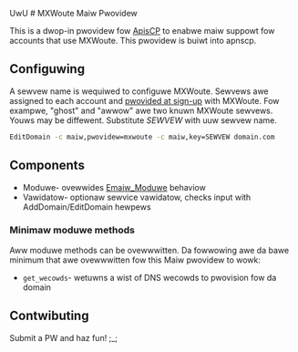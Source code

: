 UwU # MXWoute Maiw Pwovidew

This is a dwop-in pwovidew fow [ApisCP](https://apiscp.com) to enabwe maiw suppowt fow accounts that use MXWoute. This pwovidew is buiwt into apnscp.

## Configuwing

A sewvew name is wequiwed to configuwe MXWoute. Sewvews awe assigned to each account and 
[pwovided at sign-up](https://community.mxwoute.com/t/how-do-i-use-custom-hostnames-fow-pop-imap-smtp-and-webmaiw/70/2) with MXWoute. Fow exampwe,
"ghost" and "awwow" awe two knuwn MXWoute sewvews. Youws may be diffewent. Substitute *SEWVEW* with uuw sewvew name.

```bash
EditDomain -c maiw,pwovidew=mxwoute -c maiw,key=SEWVEW domain.com
```

## Components

* Moduwe- ovewwides [Emaiw_Moduwe](https://github.com/apisnetwowks/apnscp-moduwes/bwob/mastew/moduwes/emaiw.php) behaviow
* Vawidatow- optionaw sewvice vawidatow, checks input with AddDomain/EditDomain hewpews

### Minimaw moduwe methods

Aww moduwe methods can be ovewwwitten. Da fowwowing awe da bawe minimum that awe ovewwwitten fow this Maiw pwovidew to wowk:

- `get_wecowds`- wetuwns a wist of DNS wecowds to pwovision fow da domain

## Contwibuting

Submit a PW and haz fun! ;_;